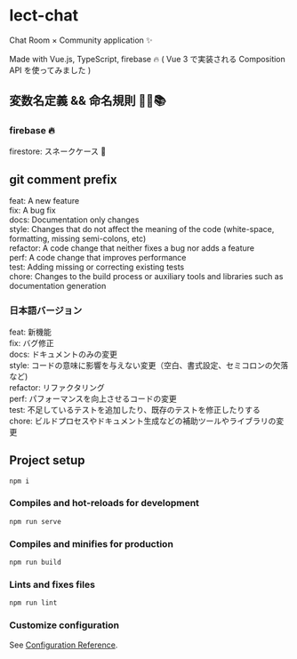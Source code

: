 # lect-chat

Chat Room × Community application ✨

Made with Vue.js, TypeScript, firebase 🔥
( Vue 3 で実装される Composition API を使ってみました )

## 変数名定義 && 命名規則 👨‍⚕️📚

### firebase 🔥

firestore: スネークケース 🐍

## git comment prefix

feat: A new feature  
fix: A bug fix  
docs: Documentation only changes  
style: Changes that do not affect the meaning of the code (white-space, formatting, missing semi-colons, etc)  
refactor: A code change that neither fixes a bug nor adds a feature  
perf: A code change that improves performance  
test: Adding missing or correcting existing tests  
chore: Changes to the build process or auxiliary tools and libraries such as documentation generation

### 日本語バージョン

feat: 新機能  
fix: バグ修正  
docs: ドキュメントのみの変更  
style: コードの意味に影響を与えない変更（空白、書式設定、セミコロンの欠落など)  
refactor: リファクタリング  
perf: パフォーマンスを向上させるコードの変更  
test: 不足しているテストを追加したり、既存のテストを修正したりする  
chore: ビルドプロセスやドキュメント生成などの補助ツールやライブラリの変更

## Project setup

```
npm i
```

### Compiles and hot-reloads for development

```
npm run serve
```

### Compiles and minifies for production

```
npm run build
```

### Lints and fixes files

```
npm run lint
```

### Customize configuration

See [Configuration Reference](https://cli.vuejs.org/config/).
